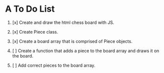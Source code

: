 # A To Do List

1. [x] Create and draw the html chess board with JS.

2. [x] Create Piece class.

3. [x] Create a board array that is comprised of Piece objects.

4. [ ] Create a function that adds a piece to the board array and draws it on the board.

5. [ ] Add correct pieces to the board array.
